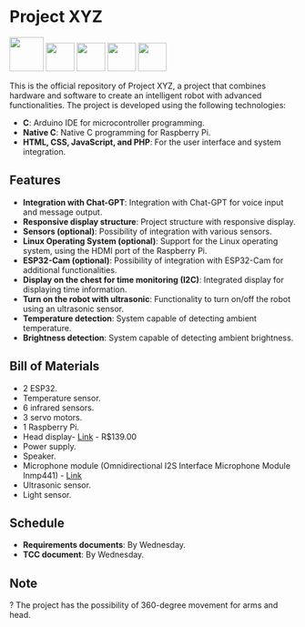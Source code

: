 # Project XYZ


<img src="https://cdn.jsdelivr.net/gh/devicons/devicon/icons/php/php-original.svg" width="60" /> <img src="https://cdn.jsdelivr.net/gh/devicons/devicon@latest/icons/javascript/javascript-original.svg" width="50" />  <img src="https://cdn.jsdelivr.net/gh/devicons/devicon@latest/icons/html5/html5-original.svg" width="50" /> 
            <img src="https://cdn.jsdelivr.net/gh/devicons/devicon@latest/icons/css3/css3-original.svg"  width="50" /> <img src="https://cdn.jsdelivr.net/gh/devicons/devicon@latest/icons/cplusplus/cplusplus-original.svg" width="50" />
          
          
          
          

          

This is the official repository of Project XYZ, a project that combines hardware and software to create an intelligent robot with advanced functionalities. The project is developed using the following technologies:

- **C**: Arduino IDE for microcontroller programming.
- **Native C**: Native C programming for Raspberry Pi.
- **HTML, CSS, JavaScript, and PHP**: For the user interface and system integration.

## Features

- **Integration with Chat-GPT**: Integration with Chat-GPT for voice input and message output.
- **Responsive display structure**: Project structure with responsive display.
- **Sensors (optional)**: Possibility of integration with various sensors.
- **Linux Operating System (optional)**: Support for the Linux operating system, using the HDMI port of the Raspberry Pi.
- **ESP32-Cam (optional)**: Possibility of integration with ESP32-Cam for additional functionalities.
- **Display on the chest for time monitoring (I2C)**: Integrated display for displaying time information.
- **Turn on the robot with ultrasonic**: Functionality to turn on/off the robot using an ultrasonic sensor.
- **Temperature detection**: System capable of detecting ambient temperature.
- **Brightness detection**: System capable of detecting ambient brightness.

## Bill of Materials

- 2 ESP32.
- Temperature sensor.
- 6 infrared sensors.
- 3 servo motors.
- 1 Raspberry Pi.
- Head display- [Link](https://produto.mercadolivre.com.br/MLB-1490190629-tela-touch-35-polegadas-shield-p-arduino-uno-mega2560-_JM#position=7&search_layout=stack&type=item&tracking_id=d76382fc-bf29-490d-a890-cceca72a66a1) - R$139.00
- Power supply.
- Speaker.
- Microphone module (Omnidirectional I2S Interface Microphone Module Inmp441) - [Link](https://produto.mercadolivre.com.br/MLB-3538703159-modulo-de-microfone-omnidirecional-i2s-interface-inmp441-_JM?matt_tool=40343894&matt_word=&matt_source=google&matt_campaign_id=14303413655&matt_ad_group_id=133855953276&matt_match_type=&matt_network=g&matt_device=c&matt_creative=584156655519&matt_keyword=&matt_ad_position=&matt_ad_type=pla&matt_merchant_id=381000916&matt_product_id=MLB3538703159&matt_product_partition_id=2268053647590&matt_target_id=aud-1966009190540:pla-2268053647590&cq_src=google_ads&cq_cmp=14303413655&cq_net=g&cq_plt=gp&cq_med=pla&gad_source=1)
- Ultrasonic sensor.
- Light sensor.

## Schedule

- **Requirements documents**: By Wednesday.
- **TCC document**: By Wednesday.

## Note
?
The project has the possibility of 360-degree movement for arms and head.
